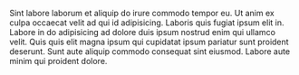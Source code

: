 Sint labore laborum et aliquip do irure commodo tempor eu. Ut anim ex culpa occaecat velit ad qui id adipisicing. Laboris quis fugiat ipsum elit in. Labore in do adipisicing ad dolore duis ipsum nostrud enim qui ullamco velit. Quis quis elit magna ipsum qui cupidatat ipsum pariatur sunt proident deserunt. Sunt aute aliquip commodo consequat sint eiusmod. Labore aute minim qui proident dolore.